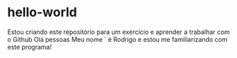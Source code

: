 # hello-world
Estou criando este repositório para um exercício e aprender a trabalhar com o Github
Olá pessoas
Meu nome ´  é Rodrigo e estou me familiarizando com este programa!
